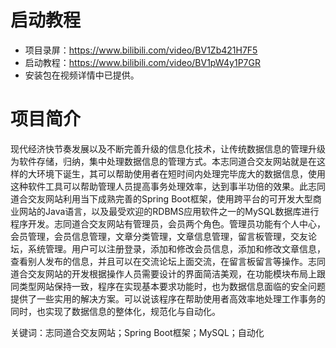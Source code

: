 # 启动教程

- 项目录屏：https://www.bilibili.com/video/BV1Zb421H7F5
- 启动教程：https://www.bilibili.com/video/BV1pW4y1P7GR
- 安装包在视频详情中已提供。

# 项目简介
现代经济快节奏发展以及不断完善升级的信息化技术，让传统数据信息的管理升级为软件存储，归纳，集中处理数据信息的管理方式。本志同道合交友网站就是在这样的大环境下诞生，其可以帮助使用者在短时间内处理完毕庞大的数据信息，使用这种软件工具可以帮助管理人员提高事务处理效率，达到事半功倍的效果。此志同道合交友网站利用当下成熟完善的Spring Boot框架，使用跨平台的可开发大型商业网站的Java语言，以及最受欢迎的RDBMS应用软件之一的MySQL数据库进行程序开发。志同道合交友网站有管理员，会员两个角色。管理员功能有个人中心，会员管理，会员信息管理，文章分类管理，文章信息管理，留言板管理，交友论坛，系统管理。用户可以注册登录，添加和修改会员信息，添加和修改文章信息，查看别人发布的信息，并且可以在交流论坛上面交流，在留言板留言等操作。志同道合交友网站的开发根据操作人员需要设计的界面简洁美观，在功能模块布局上跟同类型网站保持一致，程序在实现基本要求功能时，也为数据信息面临的安全问题提供了一些实用的解决方案。可以说该程序在帮助使用者高效率地处理工作事务的同时，也实现了数据信息的整体化，规范化与自动化。

关键词：志同道合交友网站；Spring Boot框架；MySQL；自动化
